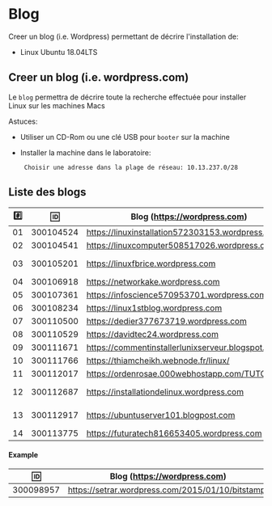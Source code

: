 
# Blog


Creer un blog (i.e. Wordpress) permettant de décrire l'installation de:

* Linux Ubuntu 18.04LTS

## Creer un blog (i.e. wordpress.com)

Le `blog` permettra de décrire toute la recherche effectuée pour installer Linux sur les machines Macs

Astuces: 

* Utiliser un CD-Rom ou une clé USB pour `booter` sur la machine

* Installer la machine dans le laboratoire:

       Choisir une adresse dans la plage de réseau: 10.13.237.0/28
       
## Liste des blogs

|:hash:| :id:      |   Blog (https://wordpress.com)                                 | Serveur      |
|------|-----------|----------------------------------------------------------------|--------------|
| 01   | 300104524 | https://linuxinstallation572303153.wordpress.com               | 10.13.237.19 |
| 02   | 300104541 | https://linuxcomputer508517026.wordpress.com                   | 10.13.237.41 |       
| 03   | 300105201 | https://linuxfbrice.wordpress.com                              | 10.13.237.78 :warning: |
| 04   | 300106918 | https://networkake.wordpress.com                               | 10.13.237.18 |
| 05   | 300107361 | https://infoscience570953701.wordpress.com                     | 10.13.237.99 |
| 06   | 300108234 | https://linux1stblog.wordpress.com                             | 10.13.237.55 |
| 07   | 300110500 | https://dedier377673719.wordpress.com                          | 10.13.237.75 |
| 08   | 300110529 | https://davidtec24.wordpress.com                               | 10.13.237.80 |
| 09   | 300111671 | https://commentinstallerlunixserveur.blogspot.com              | 10.13.237.63 |
| 10   | 300111766 | https://thiamcheikh.webnode.fr/linux/                          | 10.13.237.66 |
| 11   | 300112017 | https://ordenrosae.000webhostapp.com/TUTORIELS/                | 10.13.237.60 |
| 12   | 300112687 | https://installationdelinux.wordpress.com                      | 10.13.237.87 :warning: |
| 13   | 300112917 | https://ubuntuserver101.blogpost.com                           | 10.13.237.79 :bookmark: |
| 14   | 300113775 | https://futuratech816653405.wordpress.com                      | 10.13.237.77 |

#### Example

| :id:      |   Blog (https://wordpress.com)                          |
|-----------|---------------------------------------------------------|
| 300098957 | https://setrar.wordpress.com/2015/01/10/bitstamp/       | 


